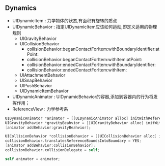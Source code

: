 ## Dynamics


* UIDynamicItem : 力学物体的状态,有面积有旋转的质点
* UIDynamicBehavior : 指定UIDynamicItem应该如何运动,即定义适用的物理规则
	* UIGravityBehavior
	* UICollisionBehavior
		* collisionBehavior:beganContactForItem:withBoundaryIdentifier:atPoint:
		* collisionBehavior:beganContactForItem:withItem:atPoint:
		* collisionBehavior:endedContactForItem:withBoundaryIdentifier:
		* collisionBehavior:endedContactForItem:withItem: 
	* UIAttachmentBehavior
	* UISnapBehavior
	* UIPushBehavior
	* UIDynamicItemBehavior
* UIDynamicAnimator : UIDynamicBehavior的容器,添加到容器内的行为将发挥作用；
* ReferenceView : 力学参考系

```objectivec
UIDynamicAnimator *animator = [[UIDynamicAnimator alloc] initWithReferenceView:self.view];
UIGravityBehavior *gravityBeahvior = [[UIGravityBehavior alloc] initWithItems:@[sonView]];
[animator addBehavior:gravityBeahvior];

UICollisionBehavior *collisionBehavior = [[UICollisionBehavior alloc] initWithItems:@[sonView]];
collisionBehavior.translatesReferenceBoundsIntoBoundary = YES;
[animator addBehavior:collisionBehavior];
collisionBehavior.collisionDelegate = self;

self.animator = animator;
```